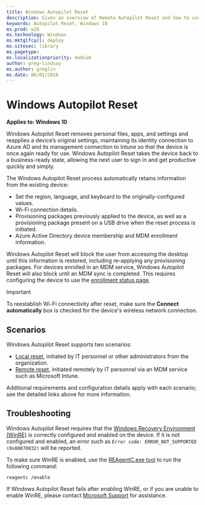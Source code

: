 ```yaml
---
title: Windows Autopilot Reset
description: Gives an overview of Remote Autopilot Reset and how to use it.
keywords: Autopilot Reset, Windows 10
ms.prod: w10
ms.technology: Windows
ms.mktglfcycl: deploy
ms.sitesec: library
ms.pagetype:
ms.localizationpriority: medium
author: greg-lindsay
ms.author: greglin
ms.date: 06/01/2018
---
```


# Windows Autopilot Reset

**Applies to: Windows 10** 

Windows Autopilot Reset removes personal files, apps, and settings and reapplies a device’s original settings, maintaining its identity connection to Azure AD and its management connection to Intune so that the device is once again ready for use. Windows Autopilot Reset takes the device back to a business-ready state, allowing the next user to sign in and get productive quickly and simply. 

The Windows Autopilot Reset process automatically retains information from the existing device:
 
-   Set the region, language, and keyboard to the originally-configured values.
-   Wi-Fi connection details.
-   Provisioning packages previously applied to the device, as well as a provisioning package present on a USB drive when the reset process is initiated. 
-   Azure Active Directory device membership and MDM enrollment information.

Windows Autopilot Reset will block the user from accessing the desktop until this information is restored, including re-applying any provisioning packages.  For devices enrolled in an MDM service, Windows Autopilot Reset will also block until an MDM sync is completed.  This requires configuring the device to use the [enrollment status page](enrollment-status.md).

>[!IMPORTANT] 
>To reestablish Wi-Fi connectivity after reset, make sure the **Connect automatically** box is checked for the device's wireless network connection. 

## Scenarios

Windows Autopilot Reset supports two scenarios:

-   [Local reset](windows-autopilot-reset-local.md), initiated by IT personnel or other administrators from the organization.
-   [Remote reset](windows-autopilot-reset-remote.md), initiated remotely by IT personnel via an MDM service such as Microsoft Intune.

Additional requirements and configuration details apply with each scenario; see the detailed links above for more information.

## Troubleshooting

Windows Autopilot Reset requires that the [Windows Recovery Environment (WinRE)](https://docs.microsoft.com/windows-hardware/manufacture/desktop/windows-recovery-environment--windows-re--technical-reference) is correctly configured and enabled on the device. If it is not configured and enabled, an error such as `Error code: ERROR_NOT_SUPPORTED (0x80070032)` will be reported.

To make sure WinRE is enabled, use the [REAgentC.exe tool](https://docs.microsoft.com/windows-hardware/manufacture/desktop/reagentc-command-line-options) to run the following command:

```
reagentc /enable
```

If Windows Autopilot Reset fails after enabling WinRE, or if you are unable to enable WinRE, please contact [Microsoft Support](https://support.microsoft.com) for assistance.
